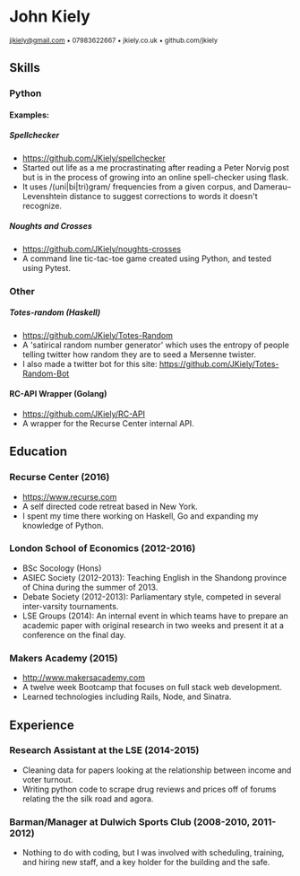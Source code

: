 # John Kiely
<sub>jjkiely@gmail.com • 07983622667 • jkiely.co.uk • github.com/jkiely </sub>

## Skills

### Python

#### Examples:

##### Spellchecker
- https://github.com/JKiely/spellchecker
- Started out life as a me procrastinating after reading a Peter Norvig post but is in the process of growing into an online spell-checker using flask.
- It uses /(uni|bi|tri)gram/ frequencies from a given corpus, and Damerau–Levenshtein distance to suggest corrections to words it doesn't recognize.

##### Noughts and Crosses
- https://github.com/JKiely/noughts-crosses
- A command line tic-tac-toe game created using Python, and tested using Pytest.

### Other

##### Totes-random (Haskell)
- https://github.com/JKiely/Totes-Random
- A 'satirical random number generator' which uses the entropy of people telling twitter how random they are to seed a Mersenne twister.
- I also made a twitter bot for this site: https://github.com/JKiely/Totes-Random-Bot

#### RC-API Wrapper (Golang)
- https://github.com/JKiely/RC-API
- A wrapper for the Recurse Center internal API.

## Education

### Recurse Center (2016)
- https://www.recurse.com
- A self directed code retreat based in New York.
- I spent my time there working on Haskell, Go and expanding my knowledge of Python.

### London School of Economics (2012-2016)
- BSc Socology (Hons)
- ASIEC Society (2012-2013): Teaching English in the Shandong province of China during the summer of 2013.
- Debate Society (2012-2013): Parliamentary style, competed in several inter-varsity tournaments.
- LSE Groups (2014): An internal event in which teams have to prepare an academic paper with original research in two weeks and present it at a conference on the final day.

### Makers Academy (2015)
- http://www.makersacademy.com
- A twelve week Bootcamp that focuses on full stack web development.
- Learned technologies including Rails, Node, and Sinatra.

## Experience

### Research Assistant at the LSE (2014-2015)
- Cleaning data for papers looking at the relationship between income and voter turnout.
- Writing python code to scrape drug reviews and prices off of forums relating the the silk road and agora.

### Barman/Manager at Dulwich Sports Club (2008-2010, 2011-2012)
- Nothing to do with coding, but I was involved with scheduling, training, and hiring new staff, and a key holder for the building and the safe.
